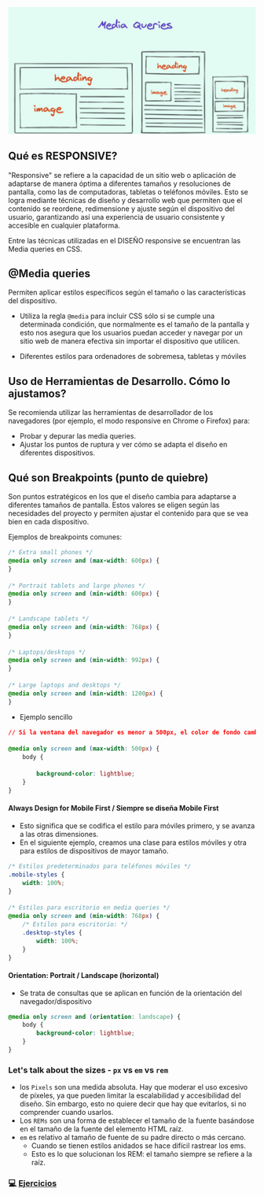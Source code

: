 
![](/source/assets/mediaQueries.png)  

## Qué es RESPONSIVE?

"Responsive" se refiere a la capacidad de un sitio web o aplicación de adaptarse de manera óptima a diferentes tamaños y resoluciones de pantalla, como las de computadoras, tabletas o teléfonos móviles. Esto se logra mediante técnicas de diseño y desarrollo web que permiten que el contenido se reordene, redimensione y ajuste según el dispositivo del usuario, garantizando así una experiencia de usuario consistente y accesible en cualquier plataforma.

Entre las técnicas utilizadas en el DISEÑO responsive se encuentran las Media queries en CSS.

## @Media queries

Permiten aplicar estilos específicos según el tamaño o las características del dispositivo.

- Utiliza la regla `@media` para incluir CSS sólo si se cumple una determinada condición, que normalmente es el tamaño de la pantalla y esto nos asegura que los usuarios puedan acceder y navegar por un sitio web de manera efectiva sin importar el dispositivo que utilicen.

- Diferentes estilos para ordenadores de sobremesa, tabletas y móviles   


## Uso de Herramientas de Desarrollo. Cómo lo ajustamos?

Se recomienda utilizar las herramientas de desarrollador de los navegadores (por ejemplo, el modo responsive en Chrome o Firefox) para:
- Probar y depurar las media queries.
- Ajustar los puntos de ruptura y ver cómo se adapta el diseño en diferentes dispositivos.



## Qué son Breakpoints (punto de quiebre)

Son puntos estratégicos en los que el diseño cambia para adaptarse a diferentes tamaños de pantalla. Estos valores se eligen según las necesidades del proyecto y permiten ajustar el contenido para que se vea bien en cada dispositivo.

Ejemplos de breakpoints comunes:

```css
/* Extra small phones */
@media only screen and (max-width: 600px) {
}

/* Portrait tablets and large phones */
@media only screen and (min-width: 600px) {
}

/* Landscape tablets */
@media only screen and (min-width: 768px) {
}

/* Laptops/desktops */
@media only screen and (min-width: 992px) {
}

/* Large laptops and desktops */
@media only screen and (min-width: 1200px) {
}
```



- Ejemplo sencillo

```css
// Si la ventana del navegador es menor a 500px, el color de fondo cambiará a lightblue:

@media only screen and (max-width: 500px) {
    body {

        background-color: lightblue;
    }
}
```



#### **Always Design for Mobile First** / Siempre se diseña Mobile First

- Esto significa que se codifica el estilo para móviles primero, y se avanza a las otras dimensiones.  
- En el siguiente ejemplo, creamos una clase para estilos móviles y otra para estilos de dispositivos de mayor tamaño.

```css
/* Estilos predeterminados para teléfonos móviles */
.mobile-styles {
    width: 100%;
}

/* Estilos para escritorio en media queries */
@media only screen and (min-width: 768px) {
    /* Estilos para escritorio: */
    .desktop-styles {
        width: 100%;
    }
}
```

#### **Orientation: Portrait / Landscape (horizontal)**

- Se trata de consultas que se aplican en función de la orientación del navegador/dispositivo

```css
@media only screen and (orientation: landscape) {
    body {
        background-color: lightblue;
    }
}
```

### Let's talk about the sizes - `px` vs `em` vs `rem`

- los `Pixels` son una medida absoluta. Hay que moderar el uso excesivo de píxeles, ya que pueden limitar la escalabilidad y accesibilidad del diseño. Sin embargo, esto no quiere decir que hay que evitarlos, si no comprender cuando usarlos.
- Los `REMs` son una forma de establecer el tamaño de la fuente basándose en el tamaño de la fuente del elemento HTML raíz.  
- `em` es relativo al tamaño de fuente de su padre directo o más cercano.
    - Cuando se tienen estilos anidados se hace difícil rastrear los ems.   
    - Esto es lo que solucionan los REM: el tamaño siempre se refiere a la raíz.


 ### 💻 [Ejercicios](./ejercicios/README.md)
